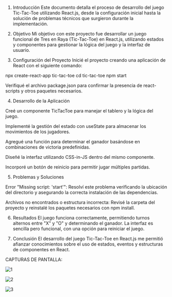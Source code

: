 1. Introducción
Este documento detalla el proceso de desarrollo del juego Tic-Tac-Toe utilizando React.js, desde la configuración inicial hasta la solución de problemas técnicos que surgieron durante la implementación.

2. Objetivo
Mi objetivo con este proyecto fue desarrollar un juego funcional de Tres en Raya (Tic-Tac-Toe) en React.js, utilizando estados y componentes para gestionar la lógica del juego y la interfaz de usuario.

3. Configuración del Proyecto
Inicié el proyecto creando una aplicación de React con el siguiente comando:

npx create-react-app tic-tac-toe
cd tic-tac-toe
npm start

Verifiqué el archivo package.json para confirmar la presencia de react-scripts y otros paquetes necesarios.

4. Desarrollo de la Aplicación

Creé un componente TicTacToe para manejar el tablero y la lógica del juego.

Implementé la gestión del estado con useState para almacenar los movimientos de los jugadores.

Agregué una función para determinar el ganador basándose en combinaciones de victoria predefinidas.

Diseñé la interfaz utilizando CSS-in-JS dentro del mismo componente.

Incorporé un botón de reinicio para permitir jugar múltiples partidas.

5. Problemas y Soluciones

Error "Missing script: 'start'": Resolví este problema verificando la ubicación del directorio y asegurando la correcta instalación de las dependencias.

Archivos no encontrados o estructura incorrecta: Revisé la carpeta del proyecto y reinstalé los paquetes necesarios con npm install.

6. Resultados
El juego funciona correctamente, permitiendo turnos alternos entre "X" y "O" y determinando el ganador. La interfaz es sencilla pero funcional, con una opción para reiniciar el juego.

7. Conclusión
El desarrollo del juego Tic-Tac-Toe en React.js me permitió afianzar conocimientos sobre el uso de estados, eventos y estructuras de componentes en React. 

CAPTURAS DE PANTALLA:

![1](https://github.com/user-attachments/assets/a1d5818b-d771-43d0-90aa-9534318a57cc)

![2](https://github.com/user-attachments/assets/6ae7e1dc-3f4e-49b5-88c4-4ac59f4c30c4)

![3](https://github.com/user-attachments/assets/302741b4-804f-4b50-a081-cd2ba9bc9412)



